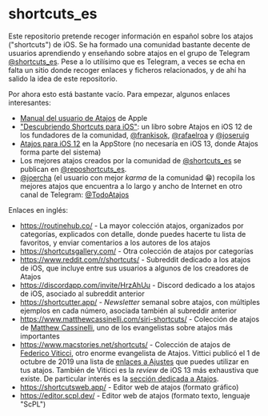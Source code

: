 # shortcuts_es

Este repositorio pretende recoger información en español sobre los atajos ("shortcuts") de iOS. Se ha formado una comunidad bastante decente de usuarios aprendiendo y enseñando sobre atajos en el grupo de Telegram [@shortcuts_es](https://t.me/shortcuts_es). Pese a lo utilísimo que es Telegram, a veces se echa en falta un sitio donde recoger enlaces y ficheros relacionados, y de ahí ha salido la idea de este repositorio.

Por ahora esto está bastante vacío. Para empezar, algunos enlaces interesantes:

* [Manual del usuario de Atajos](https://support.apple.com/es-us/guide/shortcuts/welcome/ios) de Apple
* ["Descubriendo Shortcuts para iOS"](http://shrtcts.es/): un libro sobre Atajos en iOS 12 de los fundadores de la comunidad, [@frankisok](https://t.me/frankisok), [@rafaelroa](https://t.me/rafaelroa) y [@joseruig](https://t.me/joseruig)
* [Atajos para iOS 12](https://apps.apple.com/es/app/atajos/id915249334) en la AppStore (no necesaría en iOS 13, donde Atajos forma parte del sistema)
* Los mejores atajos creados por la comunidad de [@shortcuts_es](https://t.me/shortcuts_es) se publican en [@reposhortcuts_es](https://t.me/reposhortcuts_es).
* [@joercha](https://t.me/joercha) (el usuario con mejor _karma_ de la comunidad :grin:) recopila los mejores atajos que encuentra a lo largo y ancho de Internet en otro canal de Telegram: [@TodoAtajos](https://t.me/TodoAtajos)

Enlaces en inglés:
* <https://routinehub.co/> - La mayor colección atajos, organizados por categorías, explicados con detalle, donde puedes hacerte tu lista de favoritos, y enviar comentarios a los autores de los atajos
* <https://shortcutsgallery.com/> - Otra colección de atajos por categorías
* <https://www.reddit.com/r/shortcuts/> - Subreddit dedicado a los atajos de iOS, que incluye entre sus usuarios a algunos de los creadores de Atajos
* <https://discordapp.com/invite/HrzAhUu> - Discord dedicado a los atajos de iOS, asociado al subreddit anterior
* <https://shortcutter.app/> - _Newsletter_ semanal sobre atajos, con múltiples ejemplos en cada número, asociada también al subreddir anterior
* <https://www.matthewcassinelli.com/siri-shortcuts/> - Colección de atajos de [Matthew Cassinelli](https://twitter.com/mattcassinelli/), uno de los evangelistas sobre atajos más importantes
* <https://www.macstories.net/shortcuts/> - Colección de atajos de [Federico Viticci](https://twitter.com/viticci), otro enorme evangelista de Atajos. Vittici publicó el 1 de octubre de 2019 una lista de [enlaces a Ajustes](https://www.macstories.net/ios/a-comprehensive-guide-to-all-120-settings-urls-supported-by-ios-and-ipados-13-1/) que puedes utilizar en tus atajos. También de Viticci es la _review_ de iOS 13 más exhaustiva que existe. De particular interés es la [sección dedicada a Atajos](https://www.macstories.net/stories/ios-and-ipados-13-the-macstories-review/13/#shortcuts).
* <https://shortcutsweb.app/> - Editor web de atajos (formato gráfico)
* <https://editor.scpl.dev/> - Editor web de atajos (formato texto, lenguaje "ScPL")
